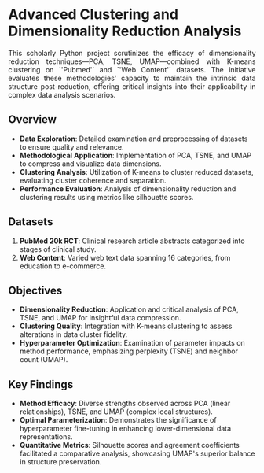 <h1>Advanced Clustering and Dimensionality Reduction Analysis</h1>

<p align="justify">
This scholarly Python project scrutinizes the efficacy of dimensionality reduction techniques—PCA, TSNE, UMAP—combined with K-means clustering on `'Pubmed'` and `'Web Content'` datasets. The initiative evaluates these methodologies' capacity to maintain the intrinsic data structure post-reduction, offering critical insights into their applicability in complex data analysis scenarios.
</p>

<h2>Overview</h2>

<ul>
    <li><strong>Data Exploration</strong>: Detailed examination and preprocessing of datasets to ensure quality and relevance.</li>
    <li><strong>Methodological Application</strong>: Implementation of PCA, TSNE, and UMAP to compress and visualize data dimensions.</li>
    <li><strong>Clustering Analysis</strong>: Utilization of K-means to cluster reduced datasets, evaluating cluster coherence and separation.</li>
    <li><strong>Performance Evaluation</strong>: Analysis of dimensionality reduction and clustering results using metrics like silhouette scores.</li>
</ul>

<h2>Datasets</h2>

<ol>
    <li><strong>PubMed 20k RCT</strong>: Clinical research article abstracts categorized into stages of clinical study.</li>
    <li><strong>Web Content</strong>: Varied web text data spanning 16 categories, from education to e-commerce.</li>
</ol>

<h2>Objectives</h2>

<ul>
    <li><strong>Dimensionality Reduction</strong>: Application and critical analysis of PCA, TSNE, and UMAP for insightful data compression.</li>
    <li><strong>Clustering Quality</strong>: Integration with K-means clustering to assess alterations in data cluster fidelity.</li>
    <li><strong>Hyperparameter Optimization</strong>: Examination of parameter impacts on method performance, emphasizing perplexity (TSNE) and neighbor count (UMAP).</li>
</ul>

<h2>Key Findings</h2>

<p align="justify">
<ul>
    <li><strong>Method Efficacy</strong>: Diverse strengths observed across PCA (linear relationships), TSNE, and UMAP (complex local structures).</li>
    <li><strong>Optimal Parameterization</strong>: Demonstrates the significance of hyperparameter fine-tuning in enhancing lower-dimensional data representations.</li>
    <li><strong>Quantitative Metrics</strong>: Silhouette scores and agreement coefficients facilitated a comparative analysis, showcasing UMAP's superior balance in structure preservation.</li>
</ul>
</p>

